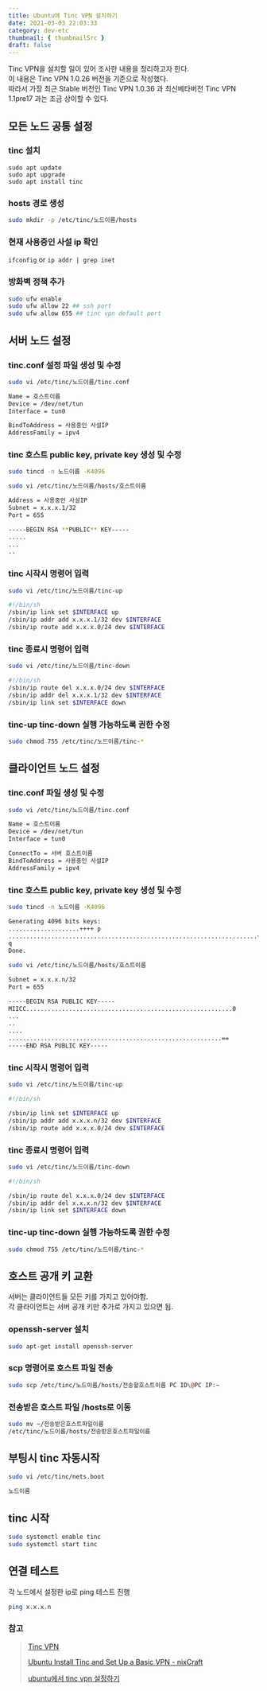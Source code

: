 ```yaml
---
title: Ubuntu에 Tinc VPN 설치하기
date: 2021-03-03 22:03:33
category: dev-etc
thumbnail: { thumbnailSrc }
draft: false
---
```


Tinc VPN을 설치할 일이 있어 조사한 내용을 정리하고자 한다.<br />
이 내용은 Tinc VPN 1.0.26 버전을 기준으로 작성했다.<br />
따라서 가장 최근 Stable 버전인 Tinc VPN 1.0.36 과 최신베타버전 Tinc VPN 1.1pre17 과는 조금 상이할 수 있다.

## 모든 노드 공통 설정

### tinc 설치

```
sudo apt update
sudo apt upgrade
sudo apt install tinc
```

### hosts 경로 생성

```sh
sudo mkdir -p /etc/tinc/노드이름/hosts
```

### 현재 사용중인 사설 ip 확인

`ifconfig` or `ip addr | grep inet`

### 방화벽 정책 추가

```sh
sudo ufw enable
sudo ufw allow 22 ## ssh port
sudo ufw allow 655 ## tinc vpn default port
```

## 서버 노드 설정

### tinc.conf 설정 파일 생성 및 수정

```sh
sudo vi /etc/tinc/노드이름/tinc.conf
```
```sh
Name = 호스트이름
Device = /dev/net/tun
Interface = tun0

BindToAddress = 사용중인 사설IP
AddressFamily = ipv4
```

### tinc 호스트 public key, private key 생성 및 수정
```sh
sudo tincd -n 노드이름 -K4096
```
```sh
sudo vi /etc/tinc/노드이름/hosts/호스트이름
```
```sh
Address = 사용중인 사설IP
Subnet = x.x.x.1/32
Port = 655

-----BEGIN RSA **PUBLIC** KEY-----
.....
...
..
```
### tinc 시작시 명령어 입력
```sh
sudo vi /etc/tinc/노드이름/tinc-up
```
```sh
#!/bin/sh
/sbin/ip link set $INTERFACE up
/sbin/ip addr add x.x.x.1/32 dev $INTERFACE
/sbin/ip route add x.x.x.0/24 dev $INTERFACE
```

### tinc 종료시 명령어 입력
```sh
sudo vi /etc/tinc/노드이름/tinc-down
```
```sh
#!/bin/sh
/sbin/ip route del x.x.x.0/24 dev $INTERFACE
/sbin/ip addr del x.x.x.1/32 dev $INTERFACE
/sbin/ip link set $INTERFACE down
```

### tinc-up tinc-down 실행 가능하도록 권한 수정
```sh
sudo chmod 755 /etc/tinc/노드이름/tinc-*
```

## 클라이언트 노드 설정

### tinc.conf 파일 생성 및 수정
```sh
sudo vi /etc/tinc/노드이름/tinc.conf
```
```sh
Name = 호스트이름
Device = /dev/net/tun
Interface = tun0

ConnectTo = 서버 호스트이름
BindToAddress = 사용중인 사설IP
AddressFamily = ipv4
```

### tinc 호스트 public key, private key 생성 및 수정
```sh
sudo tincd -n 노드이름 -K4096
```
```sh
Generating 4096 bits keys:
....................++++ p
......................................................................++++
q
Done.
```
```sh
sudo vi /etc/tinc/노드이름/hosts/호스트이름
```
```sh
Subnet = x.x.x.n/32
Port = 655

-----BEGIN RSA PUBLIC KEY-----
MIICC..........................................................0
...
..
....
............................................................==
-----END RSA PUBLIC KEY-----
```
### tinc 시작시 명령어 입력
```sh
sudo vi /etc/tinc/노드이름/tinc-up
```
```sh
#!/bin/sh

/sbin/ip link set $INTERFACE up
/sbin/ip addr add x.x.x.n/32 dev $INTERFACE
/sbin/ip route add x.x.x.0/24 dev $INTERFACE
```

### tinc 종료시 명령어 입력
```sh
sudo vi /etc/tinc/노드이름/tinc-down
```
```sh
#!/bin/sh

/sbin/ip route del x.x.x.0/24 dev $INTERFACE
/sbin/ip addr del x.x.x.n/32 dev $INTERFACE
/sbin/ip link set $INTERFACE down
```

### tinc-up tinc-down 실행 가능하도록 권한 수정
```sh
sudo chmod 755 /etc/tinc/노드이름/tinc-*
```

## 호스트 공개 키 교환

서버는 클라이언트들 모든 키를 가지고 있어야함.<br />
각 클라이언트는 서버 공개 키만 추가로 가지고 있으면 됨.

### openssh-server 설치
```sh
sudo apt-get install openssh-server
```

### scp 명령어로 호스트 파일 전송
```sh
sudo scp /etc/tinc/노드이름/hosts/전송할호스트이름 PC ID\@PC IP:~
```

### 전송받은 호스트 파일 /hosts로 이동
```sh
sudo mv ~/전송받은호스트파일이름
/etc/tinc/노드이름/hosts/전송받은호스트파일이름
```

## 부팅시 tinc 자동시작
```sh
sudo vi /etc/tinc/nets.boot
```
```sh
노드이름
```

## tinc 시작
```sh
sudo systemctl enable tinc
sudo systemctl start tinc
````

## 연결 테스트

각 노드에서 설정한 ip로 ping 테스트 진행
```sh
ping x.x.x.n
```

### 참고
>[Tinc VPN](https://www.tinc-vpn.org)
>
>[Ubuntu Install Tinc and Set Up a Basic VPN - nixCraft](https://www.cyberciti.biz/faq/ubuntu-install-tinc-and-set-up-a-basic-vpn/)
>
>[ubuntu에서 tinc vpn 설정하기](https://blog.hanaoto.me/tinc_vpn_setting_guide/)
